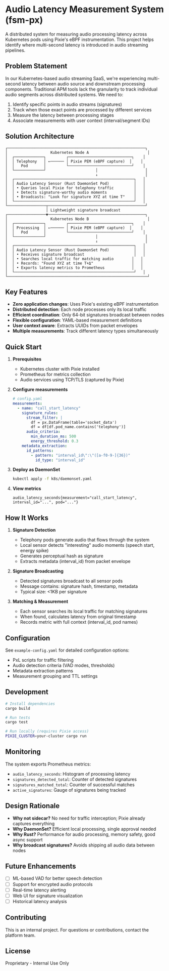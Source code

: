 # Audio Latency Measurement System (fsm-px)

A distributed system for measuring audio processing latency across Kubernetes pods using Pixie's eBPF instrumentation. This project helps identify where multi-second latency is introduced in audio streaming pipelines.

## Problem Statement

In our Kubernetes-based audio streaming SaaS, we're experiencing multi-second latency between audio source and downstream processing components. Traditional APM tools lack the granularity to track individual audio segments across distributed systems. We need to:

1. Identify specific points in audio streams (signatures)
2. Track when those exact points are processed by different services
3. Measure the latency between processing stages
4. Associate measurements with user context (interval/segment IDs)

## Solution Architecture

```
┌─────────────────────────────────────────────────────────────┐
│                   Kubernetes Node A                          │
│  ┌─────────────┐         ┌────────────────────────────┐    │
│  │ Telephony   │ ←────── │ Pixie PEM (eBPF capture)  │    │
│  │   Pod       │         └────────────────────────────┘    │
│  └─────────────┘                      │                     │
│                                       ↓                     │
│  ┌─────────────────────────────────────────────────────┐   │
│  │ Audio Latency Sensor (Rust DaemonSet Pod)           │   │
│  │ • Queries local Pixie for telephony traffic         │   │
│  │ • Detects signature-worthy audio moments            │   │
│  │ • Broadcasts: "Look for signature XYZ at time T"    │   │
│  └─────────────────────────────────────────────────────┘   │
└─────────────────┬───────────────────────────────────────────┘
                  │ Lightweight signature broadcast
┌─────────────────▼───────────────────────────────────────────┐
│                   Kubernetes Node B                          │
│  ┌─────────────┐         ┌────────────────────────────┐    │
│  │ Processing  │ ←────── │ Pixie PEM (eBPF capture)  │    │
│  │   Pod       │         └────────────────────────────┘    │
│  └─────────────┘                      │                     │
│                                       ↓                     │
│  ┌─────────────────────────────────────────────────────┐   │
│  │ Audio Latency Sensor (Rust DaemonSet Pod)           │   │
│  │ • Receives signature broadcast                      │   │
│  │ • Searches local traffic for matching audio        │   │
│  │ • Records: "Found XYZ at time T+Δ"                 │   │
│  │ • Exports latency metrics to Prometheus            │   │
│  └─────────────────────────────────────────────────────┘   │
└──────────────────────────────────────────────────────────────┘
```

## Key Features

- **Zero application changes**: Uses Pixie's existing eBPF instrumentation
- **Distributed detection**: Each node processes only its local traffic
- **Efficient coordination**: Only 64-bit signatures broadcast between nodes
- **Flexible configuration**: YAML-based measurement definitions
- **User context aware**: Extracts UUIDs from packet envelopes
- **Multiple measurements**: Track different latency types simultaneously

## Quick Start

1. **Prerequisites**
   - Kubernetes cluster with Pixie installed
   - Prometheus for metrics collection
   - Audio services using TCP/TLS (captured by Pixie)

2. **Configure measurements**
   ```yaml
   # config.yaml
   measurements:
     - name: "call_start_latency"
       signature_rules:
         stream_filter: |
           df = px.DataFrame(table='socket_data')
           df = df[df.pod_name.contains('telephony')]
         audio_criteria:
           min_duration_ms: 500
           energy_threshold: 0.3
       metadata_extraction:
         id_patterns:
           - pattern: "interval_id\":\"([a-f0-9-]{36})"
             id_type: "interval_id"
   ```

3. **Deploy as DaemonSet**
   ```bash
   kubectl apply -f k8s/daemonset.yaml
   ```

4. **View metrics**
   ```
   audio_latency_seconds{measurement="call_start_latency", interval_id="...", pod="..."}
   ```

## How It Works

1. **Signature Detection**
   - Telephony pods generate audio that flows through the system
   - Local sensor detects "interesting" audio moments (speech start, energy spike)
   - Generates perceptual hash as signature
   - Extracts metadata (interval_id) from packet envelope

2. **Signature Broadcasting**
   - Detected signatures broadcast to all sensor pods
   - Message contains: signature hash, timestamp, metadata
   - Typical size: <1KB per signature

3. **Matching & Measurement**
   - Each sensor searches its local traffic for matching signatures
   - When found, calculates latency from original timestamp
   - Records metric with full context (interval_id, pod names)

## Configuration

See `example-config.yaml` for detailed configuration options:
- PxL scripts for traffic filtering
- Audio detection criteria (VAD modes, thresholds)
- Metadata extraction patterns
- Measurement grouping and TTL settings

## Development

```bash
# Install dependencies
cargo build

# Run tests
cargo test

# Run locally (requires Pixie access)
PIXIE_CLUSTER=your-cluster cargo run
```

## Monitoring

The system exports Prometheus metrics:
- `audio_latency_seconds`: Histogram of processing latency
- `signatures_detected_total`: Counter of detected signatures
- `signatures_matched_total`: Counter of successful matches
- `active_signatures`: Gauge of signatures being tracked

## Design Rationale

- **Why not sidecar?** No need for traffic interception; Pixie already captures everything
- **Why DaemonSet?** Efficient local processing, single approval needed
- **Why Rust?** Performance for audio processing, memory safety, good async support
- **Why broadcast signatures?** Avoids shipping all audio data between nodes

## Future Enhancements

- [ ] ML-based VAD for better speech detection
- [ ] Support for encrypted audio protocols
- [ ] Real-time latency alerting
- [ ] Web UI for signature visualization
- [ ] Historical latency analysis

## Contributing

This is an internal project. For questions or contributions, contact the platform team.

## License

Proprietary - Internal Use Only
